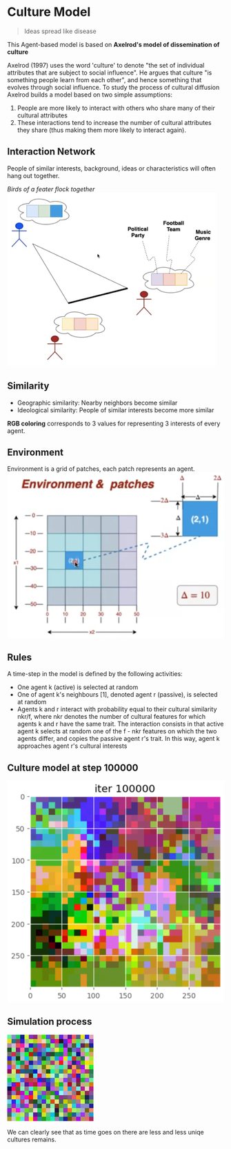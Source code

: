 # Culture Model

> Ideas spread like disease

This Agent-based model is based on **Axelrod's model of dissemination of culture**

Axelrod (1997) uses the word 'culture' to denote "the set of individual attributes that are subject to social influence". He argues that culture "is something people learn from each other", and hence something that evolves through social influence. To study the process of cultural diffusion Axelrod builds a model based on two simple assumptions:
1. People are more likely to interact with others who share many of their cultural attributes
2. These interactions tend to increase the number of cultural attributes they share (thus making them more likely to interact again). 

## Interaction Network

People of similar interests, background, ideas or characteristics will often hang out together.

*Birds of a feater flock together*
![](misc/interests.png)

## Similarity
- Geographic similarity: Nearby neighbors become similar
- Ideological similarity: People of similar interests become more similar

**RGB coloring** corresponds to 3 values for representing 3 interests of every agent.

## Environment

Environment is a grid of patches, each patch represents an agent.
![](misc/env.png)

## Rules

A time-step in the model is defined by the following activities:
- One agent k (active) is selected at random
- One of agent k's neighbours [1], denoted agent r (passive), is selected at random
- Agents k and r interact with probability equal to their cultural similarity nkr/f, where nkr denotes the number of cultural features for which agents k and r have the same trait. The interaction consists in that active agent k selects at random one of the f - nkr features on which the two agents differ, and copies the passive agent r's trait. In this way, agent k approaches agent r's cultural interests

## Culture model at step 100000

![](misc/iter_100000.png)

## Simulation process

![](misc/Simulation.gif)

We can clearly see that as time goes on there are less and less uniqe cultures remains.